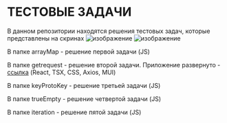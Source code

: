 # ТЕСТОВЫЕ ЗАДАЧИ

В данном репозитории находятся решения тестовых задач, которые представлены на скринах
![изображение](https://github.com/user-attachments/assets/d4e36787-54a1-461a-8e7e-0e1d2fba2eaa)
![изображение](https://github.com/user-attachments/assets/df92da33-9e4d-4263-83e5-e170422b25b0)

В папке arrayMap - решение первой задачи (JS)

В папке getrequest - решение второй задачи.
  Приложение развернуто - [ссылка](http://vidrochka.xyz:7204/)
  (React, TSX, CSS, Axios, MUI)

В папке keyProtoKey - решение третьей задачи (JS)

В папке trueEmpty - решение четвертой задачи (JS)

В папке iteration - решение пятой задачи (JS)
